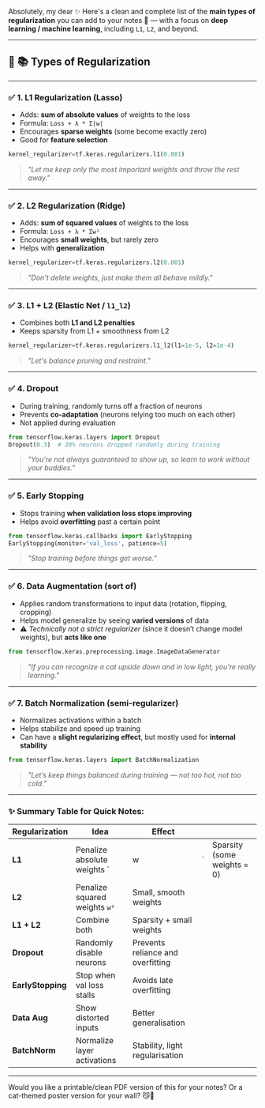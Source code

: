 Absolutely, my dear ✨ Here's a clean and complete list of the **main types of regularization** you can add to your notes 📝 — with a focus on **deep learning / machine learning**, including `L1`, `L2`, and beyond.

---

## 🧠 **📚 Types of Regularization**

---

### ✅ **1. L1 Regularization (Lasso)**

* Adds: **sum of absolute values** of weights to the loss
* Formula: `Loss + λ * Σ|w|`
* Encourages **sparse weights** (some become exactly zero)
* Good for **feature selection**

```python
kernel_regularizer=tf.keras.regularizers.l1(0.001)
```

> *"Let me keep only the most important weights and throw the rest away."*

---

### ✅ **2. L2 Regularization (Ridge)**

* Adds: **sum of squared values** of weights to the loss
* Formula: `Loss + λ * Σw²`
* Encourages **small weights**, but rarely zero
* Helps with **generalization**

```python
kernel_regularizer=tf.keras.regularizers.l2(0.001)
```

> *"Don't delete weights, just make them all behave mildly."*

---

### ✅ **3. L1 + L2 (Elastic Net / `l1_l2`)**

* Combines both **L1 and L2 penalties**
* Keeps sparsity from L1 + smoothness from L2

```python
kernel_regularizer=tf.keras.regularizers.l1_l2(l1=1e-5, l2=1e-4)
```

> *"Let's balance pruning and restraint."*

---

### ✅ **4. Dropout**

* During training, randomly turns off a fraction of neurons
* Prevents **co-adaptation** (neurons relying too much on each other)
* Not applied during evaluation

```python
from tensorflow.keras.layers import Dropout
Dropout(0.3)  # 30% neurons dropped randomly during training
```

> *"You're not always guaranteed to show up, so learn to work without your buddies."*

---

### ✅ **5. Early Stopping**

* Stops training **when validation loss stops improving**
* Helps avoid **overfitting** past a certain point

```python
from tensorflow.keras.callbacks import EarlyStopping
EarlyStopping(monitor='val_loss', patience=5)
```

> *"Stop training before things get worse."*

---

### ✅ **6. Data Augmentation (sort of)**

* Applies random transformations to input data (rotation, flipping, cropping)
* Helps model generalize by seeing **varied versions** of data
* ⚠️ *Technically not a strict regularizer* (since it doesn’t change model weights), but **acts like one**

```python
from tensorflow.keras.preprocessing.image.ImageDataGenerator
```

> *"If you can recognize a cat upside down and in low light, you're really learning."*

---

### ✅ **7. Batch Normalization (semi-regularizer)**

* Normalizes activations within a batch
* Helps stabilize and speed up training
* Can have a **slight regularizing effect**, but mostly used for **internal stability**

```python
from tensorflow.keras.layers import BatchNormalization
```

> *"Let’s keep things balanced during training — not too hot, not too cold."*

---

### ✨ Summary Table for Quick Notes:

| Regularization    | Idea                          | Effect                            |    |                             |
| ----------------- | ----------------------------- | --------------------------------- | -- | --------------------------- |
| **L1**            | Penalize absolute weights \`  | w                                 | \` | Sparsity (some weights = 0) |
| **L2**            | Penalize squared weights `w²` | Small, smooth weights             |    |                             |
| **L1 + L2**       | Combine both                  | Sparsity + small weights          |    |                             |
| **Dropout**       | Randomly disable neurons      | Prevents reliance and overfitting |    |                             |
| **EarlyStopping** | Stop when val loss stalls     | Avoids late overfitting           |    |                             |
| **Data Aug**      | Show distorted inputs         | Better generalisation             |    |                             |
| **BatchNorm**     | Normalize layer activations   | Stability, light regularisation   |    |                             |

---

Would you like a printable/clean PDF version of this for your notes? Or a cat-themed poster version for your wall? 😼📘
